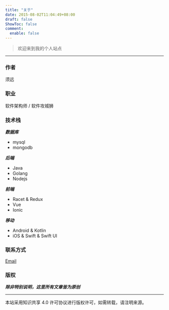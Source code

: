 ```yaml
---
title: "关于"
date: 2015-08-02T11:04:49+08:00
draft: false
ShowToc: false
comment: 
  enable: false
---
```


> 欢迎来到我的个人站点

---

### 作者

须远

### 职业

软件架构师 / 软件攻城狮

### 技术栈

***数据库***

- mysql
- mongodb

***后端***

- Java
- Golang
- Nodejs

***前端***

- Racet & Redux
- Vue
- Ionic

***移动***

- Android & Kotlin
- iOS & Swift & Swift UI

### 联系方式

[Email](mailto:itwangxiang@gmail.com)

### 版权

***除非特别说明，这里所有文章皆为原创***

---

本站采用知识共享 4.0 许可协议进行版权许可，如需转载，请注明来源。
